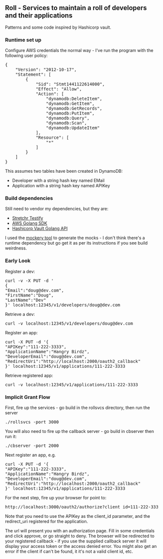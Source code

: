 ## Roll - Services to maintain a roll of developers and their applications

Patterns and some code inspired by Hashicorp vault.

### Runtime set up
Configure AWS credentials the normal way - I've run the program with the following user policy:

<pre>
{
    "Version": "2012-10-17",
    "Statement": [
        {
            "Sid": "Stmt1441122614000",
            "Effect": "Allow",
            "Action": [
                "dynamodb:DeleteItem",
                "dynamodb:GetItem",
                "dynamodb:GetRecords",
                "dynamodb:PutItem",
                "dynamodb:Query",
                "dynamodb:Scan",
                "dynamodb:UpdateItem"
            ],
            "Resource": [
                "*"
            ]
        }
    ]
}
</pre>

This assumes two tables have been created in DynamoDB:

* Developer with a string hash key named EMail
* Application with a string hash key named APIKey

### Build dependencies

Still need to vendor my dependencies, but they are:

* [Stretchr Testify](https://github.com/stretchr/testify/)
* [AWS Golang SDK](https://github.com/aws/aws-sdk-go)
* [Hashicorp Vault Golang API](github.com/hashicorp/vault/api)

I used the [mockery tool](https://github.com/vektra/mockery) to generate the mocks - I don't think there's a runtime
 dependency but go get it as per its instructions if you see build weirdness.


### Early Look

Register a dev:

<pre>
curl -v -X PUT -d '
{
"Email":"doug@dev.com",
"FirstName":"Doug",
"LastName":"Dev"
}' localhost:12345/v1/developers/doug@dev.com
</pre>

Retrieve a dev:

<pre>
curl -v localhost:12345/v1/developers/doug@dev.com
</pre>


Register an app:

<pre>
curl -X PUT -d '{
"APIKey":"111-222-3333",
"ApplicationName":"Hangry Birdz",
"DeveloperEmail":"doug@dev.com",
"RedirectUri":"http://localhost:2000/oauth2_callback"
}' localhost:12345/v1/applications/111-222-3333
</pre>

Retrieve registered app:

<pre>
curl -v localhost:12345/v1/applications/111-222-3333
</pre>

### Implicit Grant Flow

First, fire up the services - go build in the rollsvcs directory, then run the server

<pre>
./rollsvcs -port 3000
</pre>

You will also need to fire up the callback server - go build in cbserver then run it:

<pre>
./cbserver -port 2000
</pre>

Next register an app, e.g.

<pre>
curl -X PUT -d '{
"APIKey":"111-222-3333",
"ApplicationName":"Hangry Birdz",
"DeveloperEmail":"doug@dev.com",
"RedirectUri":"http://localhost:2000/oauth2_callback"
}' localhost:12345/v1/applications/111-222-3333
</pre>

For the next step, fire up your browser for point to:

<pre>
http://localhost:3000/oauth2/authorize?client_id=111-222-3333&response_type=token&redirect_uri=http://localhost:2000/oauth2_callback
</pre>

Note that you need to use the APIKey as the client_id parameter, and the redirect_uri registered for the application.

The url will present you with an authorization page. Fill in some credentials and click approve, or go straight to deny.
The browser will be redirected to your registered callback - if you use the supplied callback server it will display your
access token or the access denied error. You might also get an error if the client if can't be found, it it's not
a valid client id, etc.




